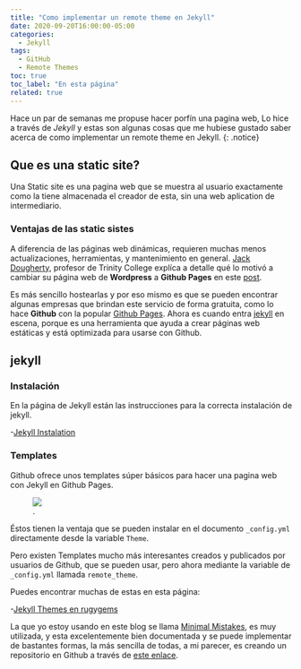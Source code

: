 ```yaml
---
title: "Como implementar un remote theme en Jekyll"
date: 2020-09-20T16:00:00-05:00
categories:
  - Jekyll
tags:
  - GitHub
  - Remote Themes
toc: true
toc_label: "En esta página"
related: true
---
```



Hace un par de semanas me propuse hacer porfín una pagina web, Lo hice a través de *Jekyll* y estas son algunas cosas que me hubiese gustado saber acerca de como implementar un remote theme en Jekyll.
{: .notice}

<!--more-->

## Que es una static site?

Una Static site es una pagina web que se muestra al usuario exactamente como la tiene almacenada el creador de esta, sin una web aplication de intermediario.

### Ventajas de las static sistes

A diferencia de las páginas web dinámicas, requieren muchas menos actualizaciones, herramientas, y mantenimiento en general.
[Jack Dougherty], profesor de Trinity College explíca a detalle qué lo motivó a cambiar su página web de **Wordpress** a **Github Pages** en este [post][Migrating Jack].

Es más sencillo hostearlas y por eso mismo es que se pueden encontrar algunas empresas que brindan este servicio de forma gratuita, como lo hace **Github** con la popular [Github Pages]. Ahora es cuando entra [jekyll] en escena, porque es una herramienta que ayuda a crear páginas web estáticas y está optimizada para usarse con Github.


## jekyll

### Instalación

En la página de Jekyll están las instrucciones para la correcta instalación de jekyll.

-[Jekyll Instalation](https://jekyllrb.com/docs/installation/)

### Templates

Github ofrece unos templates súper básicos para hacer una pagina web con Jekyll en Github Pages.

<figure>
	<a href="https://pages.github.com/themes/"><img src="/myweb/assets/images/Jekyll-Themes.jpg"></a>
	<figcaption><a href="https://pages.github.com/themes/" title="Temas default de Github Pages">
  </a>.
  </figcaption>
</figure>

Éstos tienen la ventaja que se pueden instalar en el documento `_config.yml` directamente desde la variable `Theme`.

Pero existen Templates mucho más interesantes creados y publicados por usuarios de Github, que se pueden usar, pero ahora mediante la variable de `_config.yml` llamada `remote_theme`.

Puedes encontrar muchas de estas en esta página:

-[Jekyll Themes en rugygems](https://rubygems.org/search?utf8=%E2%9C%93&query=jekyll+theme)

La que yo estoy usando en este blog se llama [Minimal Mistakes], es muy utilizada, y esta excelentemente bien documentada y se puede implementar de bastantes formas, la más sencilla de todas, a mi parecer, es creando un repositorio en Github a través de [este enlace][remote theme starter].

[Mike-Dane]: https://www.youtube.com/watch?v=T1itpPvFWHI&list=PLLAZ4kZ9dFpOPV5C5Ay0pHaa0RJFhcmcB
[Bill-Raymond]: https://www.youtube.com/watch?v=EvYs1idcGnM&list=PLWzwUIYZpnJuT0sH4BN56P5oWTdHJiTNq
[Jack Dougherty]: https://jackdougherty.org/
[Migrating Jack]: https://jackdougherty.org/2019/02/17/wordpress-to-jekyll-github/
[Github Pages]: https://pages.github.com/
[Jekyll]: https://jekyllrb.com/
[Minimal Mistakes]: https://mmistakes.github.io/minimal-mistakes/
[remote theme starter]: https://github.com/mmistakes/mm-github-pages-starter/generate
